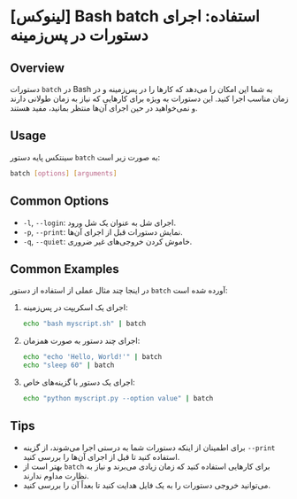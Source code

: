 # [لینوکس] Bash batch استفاده: اجرای دستورات در پس‌زمینه

## Overview
دستورات `batch` در Bash به شما این امکان را می‌دهد که کارها را در پس‌زمینه و در زمان مناسب اجرا کنید. این دستورات به ویژه برای کارهایی که نیاز به زمان طولانی دارند و نمی‌خواهید در حین اجرای آن‌ها منتظر بمانید، مفید هستند.

## Usage
سینتکس پایه دستور `batch` به صورت زیر است:

```bash
batch [options] [arguments]
```

## Common Options
- `-l`, `--login`: اجرای شل به عنوان یک شل ورود.
- `-p`, `--print`: نمایش دستورات قبل از اجرای آن‌ها.
- `-q`, `--quiet`: خاموش کردن خروجی‌های غیر ضروری.

## Common Examples
در اینجا چند مثال عملی از استفاده از دستور `batch` آورده شده است:

1. اجرای یک اسکریپت در پس‌زمینه:
   ```bash
   echo "bash myscript.sh" | batch
   ```

2. اجرای چند دستور به صورت همزمان:
   ```bash
   echo "echo 'Hello, World!'" | batch
   echo "sleep 60" | batch
   ```

3. اجرای یک دستور با گزینه‌های خاص:
   ```bash
   echo "python myscript.py --option value" | batch
   ```

## Tips
- برای اطمینان از اینکه دستورات شما به درستی اجرا می‌شوند، از گزینه `--print` استفاده کنید تا قبل از اجرای آن‌ها را بررسی کنید.
- بهتر است از `batch` برای کارهایی استفاده کنید که زمان زیادی می‌برند و نیاز به نظارت مداوم ندارند.
- می‌توانید خروجی دستورات را به یک فایل هدایت کنید تا بعداً آن را بررسی کنید.